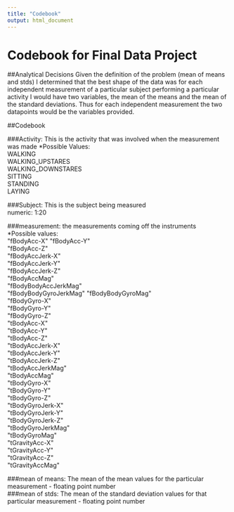 ```yaml
---
title: "Codebook"
output: html_document
---
```




# Codebook for Final Data Project

##Analytical Decisions
Given the definition of the problem (mean of means and stds) I determined that the best shape of the data was for each independent measurement of a particular subject performing a particular activity I would have two variables, the mean of the means and the mean of the standard deviations.  Thus for each independent measurement the two datapoints would be the variables provided.

##Codebook

###Activity: This is the activity that was involved when the measurement was made
  *Possible Values:  
    WALKING  
    WALKING_UPSTARES  
    WALKING_DOWNSTARES  
    SITTING  
    STANDING  
    LAYING  

###Subject: This is the subject being measured  
  numeric: 1:20  
    
###measurement: the measurements coming off the instruments  
*Possible values:  
"fBodyAcc-X"
"fBodyAcc-Y"           
"fBodyAcc-Z"           
"fBodyAccJerk-X"       
"fBodyAccJerk-Y"       
"fBodyAccJerk-Z"       
"fBodyAccMag"         
"fBodyBodyAccJerkMag"  
"fBodyBodyGyroJerkMag" 
"fBodyBodyGyroMag"     
"fBodyGyro-X"          
"fBodyGyro-Y"          
"fBodyGyro-Z"          
"tBodyAcc-X"          
"tBodyAcc-Y"           
"tBodyAcc-Z"           
"tBodyAccJerk-X"       
"tBodyAccJerk-Y"       
"tBodyAccJerk-Z"       
"tBodyAccJerkMag"      
"tBodyAccMag"         
"tBodyGyro-X"          
"tBodyGyro-Y"          
"tBodyGyro-Z"          
"tBodyGyroJerk-X"      
"tBodyGyroJerk-Y"      
"tBodyGyroJerk-Z"      
"tBodyGyroJerkMag"    
"tBodyGyroMag"         
"tGravityAcc-X"        
"tGravityAcc-Y"        
"tGravityAcc-Z"        
"tGravityAccMag"      

###mean of means: The mean of the mean values for the particular measurement - floating point number  
###mean of stds: The mean of the standard deviation values for that particular measurement - floating point number  

